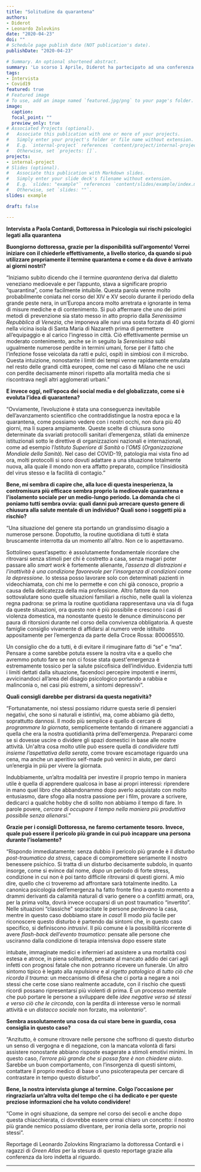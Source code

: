 ```yaml
---
title: "Solitudine da quarantena"
authors:
- Diderot
- Leonardo Zolovkins
date: "2020-04-23"
doi: ""
# Schedule page publish date (NOT publication's date).
publishDate: "2020-04-23"

# Summary. An optional shortened abstract.
summary: 'Lo scorso 1 Aprile, Diderot ha partecipato ad una conferenza indetta da **Green Atlas** con la psicoterapeuta e psicologa del lavoro Paola Contardi. La dottoressa ha esaminato a fondo il significato del termine “quarantena” per poi illustrare i rischi psicologici derivati da essa, fornendo preziosi consigli su come comportarsi per affrontare al meglio un periodo così delicato.'
tags:
- Intervista
- Covid19
featured: true
# Featured image
# To use, add an image named `featured.jpg/png` to your page's folder.
image:
  caption:
  focal_point: ""
  preview_only: true
# Associated Projects (optional).
#   Associate this publication with one or more of your projects.
#   Simply enter your project's folder or file name without extension.
#   E.g. `internal-project` references `content/project/internal-project/index.md`.
#   Otherwise, set `projects: []`.
projects:
- internal-project
# Slides (optional).
#   Associate this publication with Markdown slides.
#   Simply enter your slide deck's filename without extension.
#   E.g. `slides: "example"` references `content/slides/example/index.md`.
#   Otherwise, set `slides: ""`.
slides: example

draft: false

---
```

**Intervista a Paola Contardi, Dottoressa in Psicologia sui rischi psicologici legati alla
quarantena**

**Buongiorno dottoressa, grazie per la disponibilità sull’argomento!
Vorrei iniziare con il chiederle effettivamente, a livello storico, da quando si può utilizzare propriamente
il termine quarantena e come e da dove è arrivato ai giorni nostri?**


“Iniziamo subito dicendo che il termine *quarantena* deriva dal dialetto veneziano medioevale e per l’appunto, stava a significare proprio “quarantina”, come facilmente intuibile.
Questa parola venne molto probabilmente coniata nel corso del XIV e XV secolo durante il periodo della grande peste nera, in un’Europa ancora molto arretrata e ignorante in tema di misure mediche e di contenimento.
Si può affermare che uno dei primi metodi di prevenzione sia stato messo in atto proprio dalla
*Serenissima Repubblica di Venezia*, che imponeva alle navi una sosta forzata di 40 giorni nella vicina
isola di Santa Maria di Nazareth prima di permettere all’equipaggio e al carico l’ingresso in città.
Ciò effettivamente permise un moderato contenimento, anche se in seguito la *Serenissima* subì
ugualmente numerose perdite in termini umani, forse per il fatto che l’infezione fosse veicolata da ratti e
pulci, ospiti in simbiosi con il microbo.
Questa intuizione, nonostante i limiti dei tempi venne rapidamente emulata nel resto delle grandi città
europee, come nel caso di Milano che ne uscì con perdite decisamente minori rispetto alla mortalità
media che si riscontrava negli altri agglomerati urbani.”


**E invece oggi, nell’epoca dei social media e del globalizzato, come si è evoluta l’idea di quarantena?**


“Ovviamente, l’evoluzione è stata una conseguenza inevitabile dell’avanzamento scientifico che
contraddistingue la nostra epoca e la quarantena, come possiamo vedere con i nostri occhi, non dura più 40 giorni, ma li supera ampiamente.
Queste scelte di chiusura sono determinate da svariati protocolli sanitari d’emergenza, stilati da eminenze istituzionali sotto le direttive di organizzazioni nazionali e internazionali, come ad esempio l’*Istituto Superiore di Sanità* o l’*OMS* (*Organizzazione Mondiale della Sanità*).
Nel caso del COVID-19, patologia mai vista fino ad ora, molti protocolli si sono dovuti adattare a una
situazione totalmente nuova, alla quale il mondo non era affatto preparato, complice l’insidiosità del virus stesso e la facilità di contagio.”


**Bene, mi sembra di capire che, alla luce di questa inesperienza, la contromisura più efficace sembra proprio la medioevale quarantena e l’isolamento sociale per un medio-lungo periodo.
La domanda che ci poniamo tutti sembra ovvia: quali danni può arrecare questo genere di chiusura alla salute mentale di un individuo? Quali sono i soggetti più a rischio?**


“Una situazione del genere sta portando un grandissimo disagio a numerose persone. Dopotutto, la
routine quotidiana di tutti è stata bruscamente interrotta da un momento all&#39;altro. Non ce lo aspettavamo.


Sottolineo quest’aspetto: è assolutamente fondamentale ricordare che ritrovarsi senza stimoli per chi è
costretto a casa, senza magari poter passare allo *smart work* è fortemente alienante, *l’assenza di
distrazioni e l’inattività è una condizione favorevole per l’insorgenza di condizioni come la depressione*.
Io stessa posso lavorare solo con determinati pazienti in videochiamata, con chi me lo permette e con chi
già conosco, proprio a causa della delicatezza della mia professione.
Altro fattore da non sottovalutare sono quelle situazioni familiari a rischio, nelle quali la violenza regna
padrona: se prima la routine quotidiana rappresentava una via di fuga da queste situazioni, ora questo non
è più possibile e crescono i casi di violenza domestica, ma nonostante questo le denunce diminuiscono
per paura di ritorsioni durante nel corso della convivenza obbligatoria. A queste famiglie consiglio
vivamente di affidarsi al numero verde istituito appositamente per l’emergenza da parte della Croce
Rossa: 800065510.

Un consiglio che do a tutti, è di evitare il rimuginare fatto di “se” e “ma”. Pensare a come sarebbe potuta
essere la nostra vita e a quello che avremmo potuto fare se non ci fosse stata quest&#39;emergenza è
estremamente tossico per la salute psicofisica dell’individuo. Evidenzia tutti i limiti dettati dalla
situazione, facendoci percepire impotenti e inermi, avvicinandoci all’area del disagio psicologico
portando a rabbia e malinconia o, nei casi più estremi, a sintomi depressivi”.


**Quali consigli darebbe per distrarsi da questa negatività?**


“Fortunatamente, noi stessi possiamo ridurre questa serie di pensieri negativi, che sono sì naturali e istintivi, ma, come abbiamo già detto, soprattutto dannosi. Il modo più semplice è quello di cercare di
*programmare la giornata*, semplicemente tentando di rimanere agganciati a quella che era la nostra
quotidianità prima dell’emergenza. Prepararci come se si dovesse uscire o dividere gli spazi domestici in
base alle nostre attività. Un&#39;altra cosa molto utile può essere quella di *condividere tutti insieme
l’aspettativa della serata*, come trovare escamotage riguardo una cena, ma anche un aperitivo self-made
può venirci in aiuto, per darci un’energia in più per vivere la giornata.

Indubbiamente, un’altra modalità per investire il proprio tempo in maniera utile è quella di apprendere
qualcosa in base ai propri interessi: riprendere in mano quel libro che abbandonammo dopo averlo
acquistato con molto entusiasmo, dare sfogo alla nostra passione per i film, provare a scrivere, dedicarci a
qualche hobby che di solito non abbiamo il tempo di fare.
In parole povere, *cercare di occupare il tempo nella maniera più produttiva possibile senza alienarsi*.”


**Grazie per i consigli Dottoressa, ne faremo certamente tesoro.
Invece, quale può essere il pericolo più grande in cui può incappare una persona durante l’isolamento?**


“Rispondo immediatamente: senza dubbio il pericolo più grande è il *disturbo post-traumatico da stress*,
capace di compromettere seriamente il nostro benessere psichico.
Si tratta di un disturbo decisamente subdolo, in quanto insorge, come si evince dal nome, *dopo* un
periodo di forte stress, condizione in cui non è poi tanto difficile ritrovarsi di questi giorni. A mio dire,
quello che ci troveremo ad affrontare sarà totalmente inedito. La canonica psicologia dell’emergenza ha
fatto fronte fino a questo momento a drammi derivanti da calamità naturali di vario genere o a conflitti
armati, ora, per la prima volta, dovrà invece occuparsi di un post traumatico “invertito”.
Nelle situazioni
“classiche&quot; sopracitate le persone *perdevano* la casa, mentre in questo caso dobbiamo stare *in casa*!
Il modo più facile per riconoscere questo disturbo è partendo dai sintomi che, in questo caso specifico, si
definiscono *intrusivi*. Il più comune è la possibilità ricorrente di avere *flash-back dell’evento
traumatico*: pensate alle persone che usciranno dalla condizione di terapia intensiva dopo essere state


intubate, immaginate medici e infermieri ad assistere a una mortalità così estesa e atroce, in piena
solitudine, pensate al mancato addio dei cari agli infetti con prognosi fatale che non potranno ricevere un
funerale. Un altro sintomo tipico è legato alla *repulsione* e al *rigetto patologico di tutto ciò che ricorda
il trauma*: un meccanismo di difesa che ci porta a negare a noi stessi che certe cose siano realmente
accadute, con il rischio che questi ricordi possano ripresentarsi più violenti di prima. È un processo
mentale che può portare le persone a sviluppare delle *idee negative verso sé stessi e verso ciò che le
circonda*, con la perdita di interesse verso le normali attività e un *distacco sociale* non forzato, ma
*volontario*”.


**Sembra assolutamente una cosa da cui stare bene in guardia, cosa consiglia in questo caso?**


“Anzitutto, è comune ritrovare nelle persone che soffrono di questo disturbo un senso di vergogna e di
negazione, con la mancata volontà di farsi assistere nonostante abbiano risposte esagerate a stimoli
emotivi minimi. In questo caso, *l’errore più grande che si possa fare è non chiedere aiuto*.
Sarebbe un buon comportamento, con l’insorgenza di questi sintomi, contattare il proprio medico di base
o uno psicoterapeuta per cercare di contrastare in tempo questo disturbo”.


**Bene, la nostra intervista giunge al termine. Colgo l’occasione per ringraziarla un’altra volta del tempo che ci ha dedicato e per queste preziose informazioni che ha voluto condividere!**


“Come in ogni situazione, da sempre nel corso dei secoli e anche dopo questa chiacchierata, ci dovrebbe
essere ormai chiaro un concetto: il nostro più grande nemico possiamo diventare, per ironia della sorte,
proprio noi stessi”.

Reportage di Leonardo Zolovkins
Ringraziamo la dottoressa Contardi e i ragazzi di *Green Atlas* per la stesura di questo reportage grazie
alla conferenza da loro indetta al riguardo.

---
